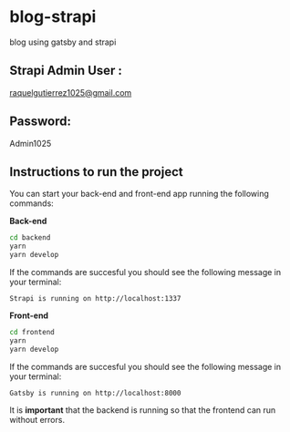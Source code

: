 # blog-strapi
blog using gatsby and strapi

## Strapi Admin User :
  raquelgutierrez1025@gmail.com
  
## Password:
  Admin1025
  
## Instructions to run the project

You can start your back-end and front-end app running the following commands:

**Back-end**  
```bash
cd backend
yarn
yarn develop
```
If the commands are succesful you should see the following message in your terminal:

`Strapi is running on http://localhost:1337`

**Front-end**
```bash
cd frontend
yarn
yarn develop
```
If the commands are succesful you should see the following message in your terminal:

`Gatsby is running on http://localhost:8000`

It is **important** that the backend is running so that the frontend can run without errors.
 
